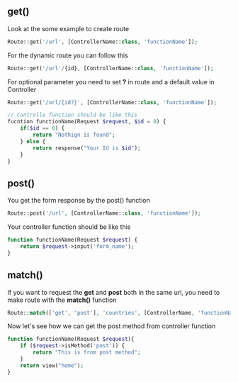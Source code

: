 ## get()
Look at the some example to create route
```php
Route::get('/url', [ControllerName::class, 'functionName']);
```
For the dynamic route you can follow this 
```php
Route::get('/url'/{id}, [ControllerName::class, 'functionName']);
```
For optional parameter you need to set **?** in route and a default value in Controller
```php
Route::get('/url/{id?}', [ControllerName::class, 'functionName']);

// Controlle function should be like this
fucntion functionName(Request $request, $id = 0) {
	if($id == 0) {
		return "Nothign is found";
	} else {
		return response("Your Id is $id");
	}
}
```
## post()
You get the form response by the post() function
```php
Route::post('/url', [ControllerName::class, 'functionName']);
```
Your controller function should be like this
```php
function functionName(Request $request) {
	return $request->input('form_name');
}
```
## match()
If you want to request the **get** and **post** both in the same url, you need to make route with the **match()** function
```php
Route::match(['get', 'post'], 'countries', [ControllerName, 'functionName']);
```
Now let's see how we can get the post method from controller function
```php
function functionName(Request $request){
	if ($request->isMethod('post')) {
		return "This is from post method";
	}
	return view("home");
}
```